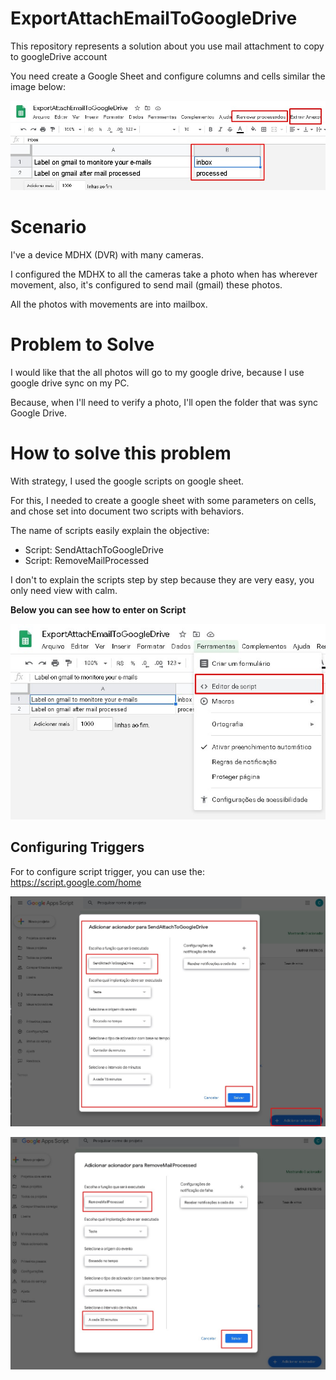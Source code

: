 # ExportAttachEmailToGoogleDrive
This repository represents a solution about you use mail attachment to copy to googleDrive account

You need create a Google Sheet and configure columns and cells similar the image below:

![Google Sheet](Images/ExportAttachEmailToGoogleDrive.jpg)

# Scenario
I've a device MDHX (DVR) with many cameras. 

I configured the MDHX to all the cameras take a photo when has wherever movement, also, it's configured to send mail (gmail) these photos.

All the photos with movements are into mailbox.

# Problem to Solve
I would like that the all photos will go to my google drive, because I use google drive sync on my PC.

Because, when I'll need to verify a photo, I'll open the folder that was sync Google Drive.

# How to solve this problem
With strategy, I used the google scripts on google sheet.

For this, I needed to create a google sheet with some parameters on cells, and chose set into document two scripts with behaviors.

The name of scripts easily explain the objective:

 - Script: SendAttachToGoogleDrive
 - Script: RemoveMailProcessed

I don't to explain the scripts step by step because they are very easy, you only need view with calm.

**Below you can see how to enter on Script**

![Google Sheet](Images/ExportAttachEmailToGoogleDrive-2.jpg)

## Configuring Triggers
For to configure script trigger, you can use the:
https://script.google.com/home

![Google Sheet](Images/SendAttachToGoogleDrive-Acionador.jpg)

![Google Sheet](Images/RemoveMailProcessed.jpg)

